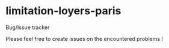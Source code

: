 # limitation-loyers-paris
Bug/Issue tracker

Please feel free to create issues on the encountered problems !
